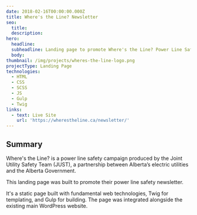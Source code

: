```yaml
---
date: 2018-02-16T00:00:00.000Z
title: Where's the Line? Newsletter
seo:
  title:
  description:
hero:
  headline:
  subheadline: Landing page to promote Where's the Line? Power Line Safety newsletter.
  body:
thumbnail: /img/projects/wheres-the-line-logo.png
projectType: Landing Page
technologies:
  - HTML
  - CSS
  - SCSS
  - JS
  - Gulp
  - Twig
links:
  - text: Live Site
    url: 'https://wherestheline.ca/newsletter/'
---
```


## Summary
Where's the Line? is a power line safety campaign produced by the Joint Utility Safety Team (JUST), a partnership between Alberta’s electric utilities and the Alberta Government.

This landing page was built to promote their power line safety newsletter.

It's a static page built with fundamental web technologies, Twig for templating, and Gulp for building. The page was integrated alongside the existing main WordPress website.
